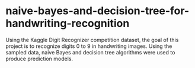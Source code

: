 # naive-bayes-and-decision-tree-for-handwriting-recognition
Using the Kaggle Digit Recognizer competition dataset, the goal of this project is to recognize digits 0 to 9 in handwriting images. Using the sampled data, naive Bayes and decision tree algorithms were used to produce prediction models. 

